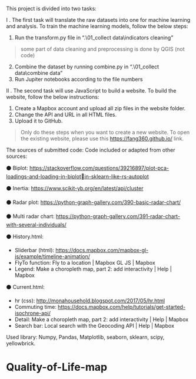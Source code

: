 This project is divided into two tasks:

I . The first task will translate the raw datasets into one for machine learning and analysis. To train the 
machine learning models, follow the below steps:
1. Run the transform.py file in “.\01_collect data\indicators cleaning”
> some part of data cleaning and preprocessing is done by QGIS (not code) 

2. Combine the dataset by running combine.py in “.\01_collect data\combine data”
3. Run Jupiter notebooks according to the file numbers 

II . The second task will use JavaScript to build a website. To build the website, follow the below instructions:
1. Create a Mapbox account and upload all zip files in the website folder.
2. Change the API and URL in all HTML files. 
3. Upload it to GitHub.
> Only do these steps when you want to create a new website. To open the existing website, please use this https://fang360.github.io/ link.

The sources of submitted code:
Code included or adapted from other sources:

⚫ Biplot: https://stackoverflow.com/questions/39216897/plot-pca-loadings-and-loading-in-biplotin-sklearn-like-rs-autoplot

⚫ Inertia: https://www.scikit-yb.org/en/latest/api/cluster

⚫ Radar plot: https://python-graph-gallery.com/390-basic-radar-chart/

⚫ Multi radar chart: https://python-graph-gallery.com/391-radar-chart-with-several-individuals/

⚫ History.html: 
- Sliderbar (html): https://docs.mapbox.com/mapbox-gl-js/example/timeline-animation/
- FlyTo function: Fly to a location | Mapbox GL JS | Mapbox
- Legend: Make a choropleth map, part 2: add interactivity | Help | Mapbox

⚫ Current.html:
- hr (css): http://monahousehold.blogspot.com/2017/05/hr.html
- Commuting time: https://docs.mapbox.com/help/tutorials/get-started-isochrone-api/
- Detail: Make a choropleth map, part 2: add interactivity | Help | Mapbox
- Search bar: Local search with the Geocoding API | Help | Mapbox

Used library:
Numpy, Pandas, Matplotlib, seaborn, sklearn, scipy, yellowbrick.
# Quality-of-Life-map

